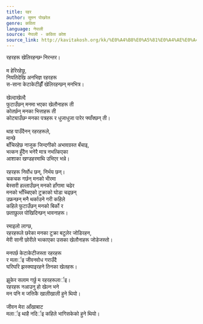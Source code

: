 ```yaml
---
title: रहर
author: सुमन पोखरेल
genre: कविता
language: नेपाली
source: नेपाली - कविता कोश
source_link: http://kavitakosh.org/kk/%E0%A4%B8%E0%A5%81%E0%A4%AE%E0%A4%A8_%E0%A4%AA%E0%A5%8B%E0%A4%96%E0%A4%B0%E0%A5%87%E0%A4%B2
---
```


रहरहरू खेलिरहन्छन्‍ निरन्तर।  
   
म हेरिरहेछु,  
नियतिदेखि अनभिज्ञ रहरहरू  
स-साना केटाकेटीझैँ खेलिरहन्छन् मनभित्र।  
   
खेल्दाखेल्दै  
फुटाउँछन् मनमा भएका खेलौनाहरू ती  
कोतर्छन् मनका भित्ताहरू ती  
कोट्याउँछन्‍ मनका पत्रहरू र धुजाधुजा पारेर फ्याँक्छन् ती।  
   
थाह पाउँदैनन् रहरहरूले,  
मान्छे  
बाँचिरहेछ नाजुक जिन्दगीको अभावग्रस्त बँचाइ,  
भत्कन हुँदैन भनेरै मात्र नभत्किएका  
आशाका खण्डहरमाथि उभिएर भन्ने।  
   
रहरहरू निर्वोध छन्, निर्भय छन्।  
चकचक गर्छन् मनको भीरमा  
बेस्सरी हल्लाउँछन् मनको हाँगामा चढेर  
मनको भाँच्चिएको टुक्राको घोडा चढ्‍छन्  
उफ्रन्छन् मनै थर्काउने गरी कहिले  
कहिले फुटाउँछन् मनको बिर्को र  
छताछुल्ल पोखिदिन्छन् भावनाहरू।  
   
रमाइलो लाग्छ,  
रहरहरूले छरेका मनका टुक्रा बटुलेर जोडिरहन,  
मेरी सानी छोरीले भत्काएका उसका खेलौनाहरू जोडेजस्तो।  
   
मनपर्छ केटाकेटीजस्ता रहरहरू  
र मलार्इ जीवनवोध गराउँदै  
घरिघरि झस्क्याइरहने तिनका खेलहरू।  
   
झुकेर सलाम गर्छु म रहरहरूलार्इ।  
रहरहरू नआउनु हो खेल्न भने  
मन पनि म जत्तिकै खालीखाली हुने थियो।  
   
जीवन मेरा आँखाबाट  
मलार्इ थाहै नदिर्इ कहिले भागिसकेको हुने थियो।
